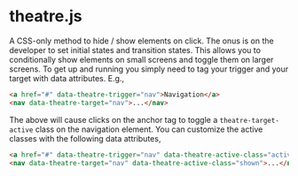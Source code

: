 theatre.js
====

A CSS-only method to hide / show elements on click. The onus is on the developer to set initial states and transition states. This allows you to conditionally show elements on small screens and toggle them on larger screens. To get up and running you simply need to tag your trigger and your target with data attributes. E.g.,

```html
<a href="#" data-theatre-trigger="nav">Navigation</a>
<nav data-theatre-target="nav">...</nav>
```

The above will cause clicks on the anchor tag to toggle a `theatre-target-active` class on the navigation element. You can customize the active classes with the following data attributes,

```html
<a href="#" data-theatre-trigger="nav" data-theatre-active-class="active">Navigation</a>
<nav data-theatre-target="nav" data-theatre-active-class="shown">...</nav>
```
